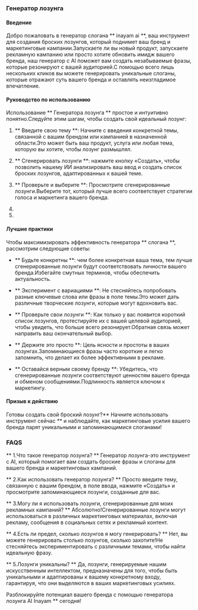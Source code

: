 ### Генератор лозунга

#### Введение
Добро пожаловать в генератор слогана ** inayam ai **, ваш инструмент для создания броских лозунгов, который поднимет ваш бренд и маркетинговые кампании.Запускаете ли вы новый продукт, запускаете рекламную кампанию или просто хотите обновить имидж вашего бренда, наш генератор с AI поможет вам создать незабываемые фразы, которые резонируют с вашей аудиторией.С помощью всего лишь нескольких кликов вы можете генерировать уникальные слоганы, которые отражают суть вашего бренда и оставлять неизгладимое впечатление.

#### Руководство по использованию
Использование ** Генератора лозунга ** простое и интуитивно понятно.Следуйте этим шагам, чтобы создать свой идеальный лозунг:

1. ** Введите свою тему **: Начните с введения конкретной темы, связанной с вашим брендом или кампанией в назначенной области.Это может быть ваш продукт, услуга или любая тема, которую вы хотите, чтобы лозунг размышлял.

2. ** Сгенерировать лозунги **: нажмите кнопку «Создать», чтобы позволить нашему ИИ анализировать ваш ввод и создать список броских лозунгов, адаптированных к вашей теме.

3. ** Проверьте и выберите **: Просмотрите сгенерированные лозунги.Выберите тот, который лучше всего соответствует стратегии голоса и маркетинга вашего бренда.

4.

5.

#### Лучшие практики
Чтобы максимизировать эффективность генератора ** слогана **, рассмотрим следующие советы:

- ** Будьте конкретны **: чем более конкретная ваша тема, тем лучше сгенерированные лозунги будут соответствовать личности вашего бренда.Избегайте смутных терминов, чтобы обеспечить актуальность.

- ** Эксперимент с вариациями **: Не стесняйтесь попробовать разные ключевые слова или фразы в поле темы.Это может дать различные творческие лозунги, которые могут вдохновить вас.

- ** Проверьте свои лозунги **: Как только у вас появится короткий список лозунгов, протестируйте их с вашей целевой аудиторией, чтобы увидеть, что больше всего резонирует.Обратная связь может направить ваш окончательный выбор.

- ** Держите это просто **: Цель ясности и простоты в ваших лозунгах.Запоминающиеся фразы часто короткие и легко запомнить, что делает их более эффективными в рекламе.

- ** Оставайся верным своему бренду **: Убедитесь, что сгенерированные лозунги соответствуют ценностям вашего бренда и обменом сообщениями.Подлинность является ключом к маркетингу.

#### Призыв к действию
Готовы создать свой броский лозунг?** Начните использовать инструмент сейчас ** и наблюдайте, как маркетинговые усилия вашего бренда парят уникальными и запоминающимися слоганами!

### FAQS

** 1.Что такое генератор лозунга? **
Генератор лозунга-это инструмент с AI, который помогает вам создать броские фразы и слоганы для вашего бренда и маркетинговых кампаний.

** 2.Как использовать генератор лозунга? **
Просто введите тему, связанную с вашим брендом, в поле ввода, нажмите «Создать» и просмотрите запоминающиеся лозунги, созданные для вас.

** 3.Могу ли я использовать лозунги, сгенерированные для моих рекламных кампаний? **
Абсолютно!Сгенерированные лозунги могут использоваться в различных маркетинговых материалах, включая рекламу, сообщения в социальных сетях и рекламный контент.

** 4.Есть ли предел, сколько лозунгов я могу генерировать? **
Нет, вы можете генерировать столько лозунгов, сколько захотите!Не стесняйтесь экспериментировать с различными темами, чтобы найти идеальную фразу.

** 5.Лозунги уникальны? **
Да, лозунги, генерируемые нашим искусственным интеллектом, предназначены для того, чтобы быть уникальными и адаптированы к вашему конкретному входу, гарантируя, что они выделяются в ваших маркетинговых усилиях.

Разблокируйте потенциал вашего бренда с помощью генератора лозунга AI Inayam ** сегодня!